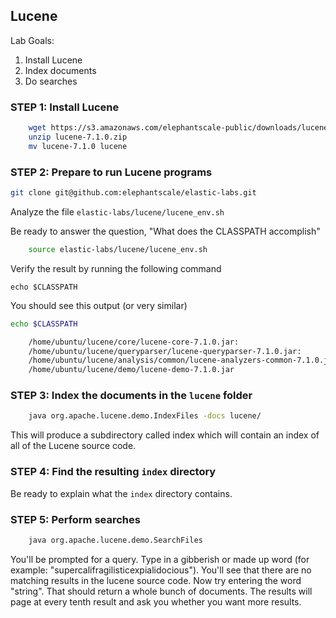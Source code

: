 ## Lucene

Lab Goals:

1. Install Lucene
2. Index documents
3. Do searches

### STEP 1: Install Lucene

```bash
    wget https://s3.amazonaws.com/elephantscale-public/downloads/lucene-7.1.0.zip
    unzip lucene-7.1.0.zip
    mv lucene-7.1.0 lucene
```

### STEP 2: Prepare to run Lucene programs

```bash
git clone git@github.com:elephantscale/elastic-labs.git
```
Analyze the file `elastic-labs/lucene/lucene_env.sh`    

Be ready to answer the question, "What does the CLASSPATH accomplish"
```bash
    source elastic-labs/lucene/lucene_env.sh
```
Verify the result by running the following command

    echo $CLASSPATH

You should see this output (or very similar)
```bash
echo $CLASSPATH

    /home/ubuntu/lucene/core/lucene-core-7.1.0.jar:
    /home/ubuntu/lucene/queryparser/lucene-queryparser-7.1.0.jar:
    /home/ubuntu/lucene/analysis/common/lucene-analyzers-common-7.1.0.jar:    
    /home/ubuntu/lucene/demo/lucene-demo-7.1.0.jar            
```
### STEP 3: Index the documents in the `lucene` folder
```bash
    java org.apache.lucene.demo.IndexFiles -docs lucene/
```
This will produce a subdirectory called index which will contain an index
of all of the Lucene source code.        

### STEP 4: Find the resulting `index` directory

Be ready to explain what the `index` directory contains.

### STEP 5: Perform searches
```bash
    java org.apache.lucene.demo.SearchFiles

```

You'll be prompted for a query. Type in a gibberish or made up word
(for example: "supercalifragilisticexpialidocious").
You'll see that there are no matching results in the lucene source code.
Now try entering the word "string". That should return a whole bunch of documents.
The results will page at every tenth result and ask you whether you want more results.

